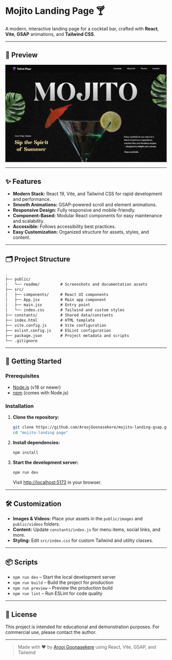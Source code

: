 # Mojito Landing Page 🍸

A modern, interactive landing page for a cocktail bar, crafted with **React**, **Vite**, **GSAP** animations, and **Tailwind CSS**.

---

## 📸 Preview

![Mojito Landing Page Screenshot](./public/readme/hero.png)

---

## ✨ Features

- **Modern Stack:** React 19, Vite, and Tailwind CSS for rapid development and performance.
- **Smooth Animations:** GSAP-powered scroll and element animations.
- **Responsive Design:** Fully responsive and mobile-friendly.
- **Component-Based:** Modular React components for easy maintenance and scalability.
- **Accessible:** Follows accessibility best practices.
- **Easy Customization:** Organized structure for assets, styles, and content.

---

## 🗂️ Project Structure

```
.
├── public/
│   └── readme/         # Screenshots and documentation assets
├── src/
│   ├── components/     # React UI components
│   ├── App.jsx         # Main app component
│   ├── main.jsx        # Entry point
│   └── index.css       # Tailwind and custom styles
├── constants/          # Shared data/constants
├── index.html          # HTML template
├── vite.config.js      # Vite configuration
├── eslint.config.js    # ESLint configuration
├── package.json        # Project metadata and scripts
└── .gitignore
```

---

## 🚀 Getting Started

### Prerequisites

- [Node.js](https://nodejs.org/) (v18 or newer)
- [npm](https://www.npmjs.com/) (comes with Node.js)

### Installation

1. **Clone the repository:**
   ```bash
   git clone https://github.com/AroojGoonasekere/mojito-landing-gsap.git
   cd "mojito-landing page"
   ```

2. **Install dependencies:**
   ```bash
   npm install
   ```

3. **Start the development server:**
   ```bash
   npm run dev
   ```
   Visit [http://localhost:5173](http://localhost:5173) in your browser.

---

## 🛠️ Customization

- **Images & Videos:** Place your assets in the `public/images` and `public/videos` folders.
- **Content:** Update `constants/index.js` for menu items, social links, and more.
- **Styling:** Edit `src/index.css` for custom Tailwind and utility classes.

---

## 📦 Scripts

- `npm run dev` – Start the local development server
- `npm run build` – Build the project for production
- `npm run preview` – Preview the production build
- `npm run lint` – Run ESLint for code quality

---

## 📝 License

This project is intended for educational and demonstration purposes. For commercial use, please contact the author.

---

> Made with ❤️ by [Arooj Goonasekere](https://github.com/AroojGoonasekere) using React, Vite, GSAP, and Tailwind
